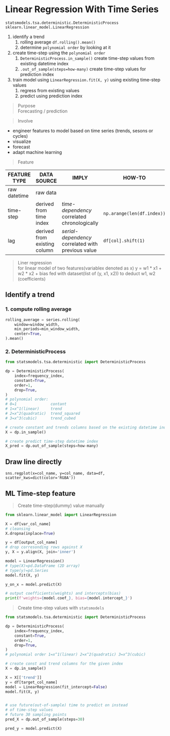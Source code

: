 # Linear Regression With Time Series
`statsmodels.tsa.deterministic.DeterministicProcess`  
`sklearn.linear_model.LinearRegression`

1. identify a trend
    1. rolling average `df.rolling().mean()`
    2. determine `polynomial order` by looking at it
2. create time-step using the `polynomial order`
    1. `DeterministicProcess.in_sample()` create time-step values from existing datetime index
    2. `.out_of_sample(steps=how-many)` create time-step values for prediction index
3. train model using `LinearRegression.fit(X, y)` using existing time-step values
    1. regress from existing values
    5. predict using prediction index

> Purpose  
Forecasting / prediction

> Involve  
* engineer features to model based on time series (trends, sesons or cycles)
* visualize 
* forecast
* adapt machine learning

> Feature

FEATURE TYPE | DATA SOURCE | IMPLY | HOW-TO
---|---|---|---
raw datetime | raw data | | 
time-step | derived from time index | _time-dependency_ <br> correlated chronologically | `np.arange(len(df.index))`
lag | derived from existing column | _serial-dependency_ <br> correlated with previous value | `df[col].shift(1)`

> Liner regression  
for linear model of two features(variablex denoted as x)
y = w1 * x1 + w2 * x2 + bias
fed with dataset(list of (y, x1, x2)) to deduct
w1, w2 (coefficients)

## Identify a trend

### 1. compute rolling average
```python
rolling_average = series.rolling(
    window=window_width,
    min_periods=min_window_width,
    center=True,
).mean()
```

### 2. DeterministicProcess
```python
from statsmodels.tsa.deterministic import DeterministicProcess

dp = DeterministicProcess(
    index=frequency_index,
    constant=True,
    order=1,
    drop=True,
)
# polynomial order: 
# 0=1               contant 
# 1=x^1(linear)     trend
# 2=x^2(quadratic)  trend_squared
# 3=x^3(cubic)      trend_cubed

# create constant and trends columns based on the existing datetime index
X = dp.in_sample()

# create predict time-step datetime index
X_pred = dp.out_of_sample(steps=how-many)
```



## Draw line directly
`sns.regplot(x=col_name, y=col_name, data=df, scatter_kws=dict(color='RGBA'))`


## ML Time-step feature
> Create time-step(dummy) value manually  
```python
from sklearn.linear_model import LinearRegression

X = df[var_col_name]
# cleansing
X.dropna(inplace=True)

y = df[output_col_name]
# drop corresonding rows against X
y, X = y.align(X, join='inner')

model = LinearRegression()
# type(X)=pd.DataFrame (2D array)
# type(y)=pd.Series
model.fit(X, y)

y_on_x = model.predict(X)

# output coefficients(weights) and intercepts(bias)
print(f'weights={model.coef_}, bias={model.intercept_}')
```

> Create time-step values with `statsmodels`  
```python
from statsmodels.tsa.deterministic import DeterministicProcess

dp = DeterministicProcess(
    index=frequency_index,
    constant=True,
    order=1,
    drop=True,
)
# polynomial order 1=x^1(linear) 2=x^2(quadratic) 3=x^3(cubic)

# create const and trend columns for the given index 
X = dp.in_sample()

X = X[['trend']]
y = df[target_col_name]
model = LinearRegression(fit_intercept=False)
model.fit(X, y)


# use future(out-of-sample) time to predict on instead
# of time-step values
# future 30 sampling points
pred_X = dp.out_of_sample(steps=30)

pred_y = model.predict(X)
```